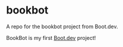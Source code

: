 # bookbot
A repo for the bookbot project from Boot.dev.

BookBot is my first [Boot.dev](https://www.boot.dev) project!
